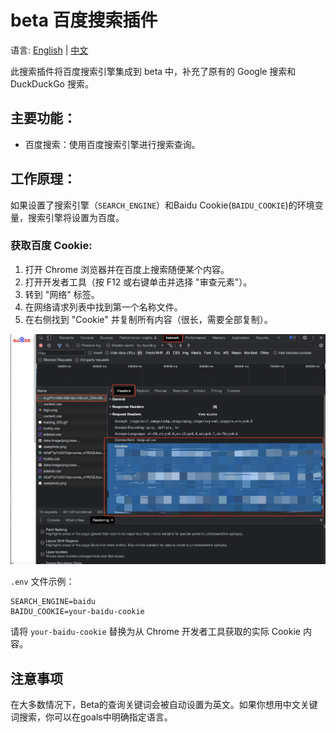 # beta 百度搜索插件

语言: [English](https://github.com/coozila/beta-plugins/tree/master/src/beta_plugins/baidu_search/README.md) | [中文](https://github.com/coozila/beta-plugins/tree/master/src/beta_plugins/baidu_search/README.zh.md)

此搜索插件将百度搜索引擎集成到 beta 中，补充了原有的 Google 搜索和 DuckDuckGo 搜索。

## 主要功能：
- 百度搜索：使用百度搜索引擎进行搜索查询。

## 工作原理：
如果设置了搜索引擎（`SEARCH_ENGINE`）和Baidu Cookie(`BAIDU_COOKIE`)的环境变量，搜索引擎将设置为百度。

### 获取百度 Cookie:
1. 打开 Chrome 浏览器并在百度上搜索随便某个内容。
2. 打开开发者工具（按 F12 或右键单击并选择 "审查元素"）。
3. 转到 "网络" 标签。
4. 在网络请求列表中找到第一个名称文件。
5. 在右侧找到 "Cookie" 并复制所有内容（很长，需要全部复制）。

![Baidu Cookie](./screenshots/baidu_cookie.png)

`.env` 文件示例：

```
SEARCH_ENGINE=baidu
BAIDU_COOKIE=your-baidu-cookie
```

请将 `your-baidu-cookie` 替换为从 Chrome 开发者工具获取的实际 Cookie 内容。

## 注意事项
在大多数情况下，Beta的查询关键词会被自动设置为英文。如果你想用中文关键词搜索，你可以在goals中明确指定语言。